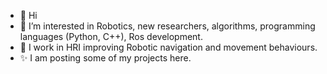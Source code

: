 - 👋 Hi
- 👀 I’m interested in Robotics, new researchers, algorithms, programming languages (Python, C++), Ros development.
- 🌱 I work in HRI improving Robotic navigation and movement behaviours.
- ✨ I am posting some of my projects here.
